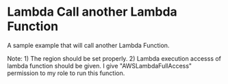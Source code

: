 # Lambda Call another Lambda Function

A sample example that will call another Lambda Function.

Note: 1) The region should be set properly.
2) Lambda execution accesss of lambda function should be given. I give "AWSLambdaFullAccess" permission to my role to run this function.
 

